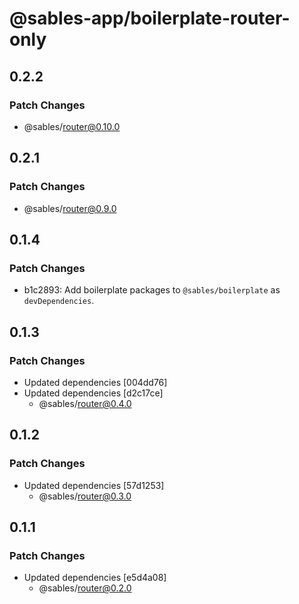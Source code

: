 # @sables-app/boilerplate-router-only

## 0.2.2

### Patch Changes

- @sables/router@0.10.0

## 0.2.1

### Patch Changes

- @sables/router@0.9.0

## 0.1.4

### Patch Changes

- b1c2893: Add boilerplate packages to `@sables/boilerplate` as `devDependencies`.

## 0.1.3

### Patch Changes

- Updated dependencies [004dd76]
- Updated dependencies [d2c17ce]
  - @sables/router@0.4.0

## 0.1.2

### Patch Changes

- Updated dependencies [57d1253]
  - @sables/router@0.3.0

## 0.1.1

### Patch Changes

- Updated dependencies [e5d4a08]
  - @sables/router@0.2.0
